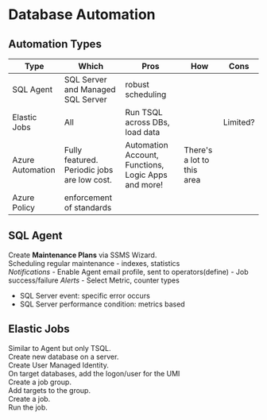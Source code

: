 # Database Automation

## Automation Types
| Type | Which | Pros | How | Cons | 
| ---- | ---- | --- | --- | --- |
| SQL Agent | SQL Server and Managed SQL Server | robust scheduling | |  |
| Elastic Jobs | All | Run TSQL across DBs, load data |  | Limited? | requires its own DB. use job_executions to query |
| Azure Automation | Fully featured. Periodic jobs are low cost. | Automation Account, Functions, Logic Apps and more! | There's a lot to this area |
| Azure Policy | enforcement of standards | | |

## SQL Agent 
Create **Maintenance Plans** via SSMS Wizard.   
Scheduling regular maintenance - indexes, statistics  
*Notifications* - Enable Agent email profile, sent to operators(define) - Job success/failure
*Alerts* - Select Metric, counter
types
- SQL Server event: specific error occurs
- SQL Server performance condition: metrics based

## Elastic Jobs
Similar to Agent but only TSQL.    
Create new database on a server.   
Create User Managed Identity.   
On target databases, add the logon/user for the UMI   
Create a job group.   
Add targets to the group.   
Create a job.   
Run the job.   


